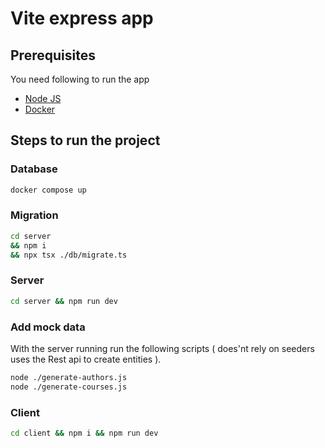 # Vite express app

## Prerequisites

You need following to run the app
- [Node JS](https://nodejs.org/en/learn/getting-started/how-to-install-nodejs) 
- [Docker](https://docs.docker.com/get-docker/)

## Steps to run the project

### Database
```bash 
docker compose up
```

### Migration
```bash
cd server
&& npm i
&& npx tsx ./db/migrate.ts
``` 

### Server
```bash
cd server && npm run dev
```

### Add mock data
With the server running run the following scripts ( does'nt rely on seeders uses the Rest api to create entities ).
```bash
node ./generate-authors.js
node ./generate-courses.js
```

### Client
```bash 
cd client && npm i && npm run dev
```
